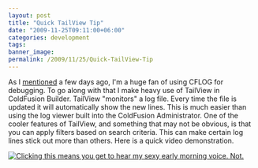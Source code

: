 ```yaml
---
layout: post
title: "Quick TailView Tip"
date: "2009-11-25T09:11:00+06:00"
categories: development 
tags: 
banner_image: 
permalink: /2009/11/25/Quick-TailView-Tip
---
```


As I <a href="http://www.raymondcamden.com/index.cfm/2009/11/19/Quick-Tip--CFLOG-and-JSON">mentioned</a> a few days ago, I'm a huge fan of using CFLOG for debugging. To go along with that I make heavy use of TailView in ColdFusion Builder. TailView "monitors" a log file. Every time the file is updated it will automatically show the new lines. This is much easier than using the log viewer built into the ColdFusion Administrator. One of the cooler features of TailView, and something that may not be obvious, is that you can apply filters based on search criteria. This can make certain log lines stick out more than others. Here is a quick video demonstration.

<a href="http://www.coldfusionjedi.com/downloads/tailviewcolor.swf">
<img src="https://static.raymondcamden.com/images/cfjedi/shot.png" title="Clicking this means you get to hear my sexy early morning voice. Not." border="0" /></a>